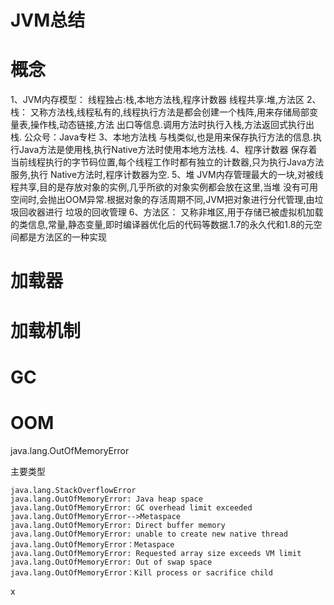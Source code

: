 

# JVM总结

# 概念

1、JVM内存模型：
线程独占:栈,本地方法栈,程序计数器
线程共享:堆,方法区
2、栈：
又称方法栈,线程私有的,线程执行方法是都会创建一个栈阵,用来存储局部变量表,操作栈,动态链接,方法
出口等信息.调用方法时执行入栈,方法返回式执行出栈.
公众号：Java专栏
3、本地方法栈
与栈类似,也是用来保存执行方法的信息.执行Java方法是使用栈,执行Native方法时使用本地方法栈.
4、程序计数器
保存着当前线程执行的字节码位置,每个线程工作时都有独立的计数器,只为执行Java方法服务,执行
Native方法时,程序计数器为空.
5、堆
JVM内存管理最大的一块,对被线程共享,目的是存放对象的实例,几乎所欲的对象实例都会放在这里,当堆
没有可用空间时,会抛出OOM异常.根据对象的存活周期不同,JVM把对象进行分代管理,由垃圾回收器进行
垃圾的回收管理
6、方法区：
又称非堆区,用于存储已被虚拟机加载的类信息,常量,静态变量,即时编译器优化后的代码等数据.1.7的永久代和1.8的元空间都是方法区的一种实现





# 加载器





# 加载机制





# GC





# OOM

 java.lang.OutOfMemoryError

主要类型

```text
java.lang.StackOverflowError
java.lang.OutOfMemoryError: Java heap space
java.lang.OutOfMemoryError: GC overhead limit exceeded
java.lang.OutOfMemoryError-->Metaspace
java.lang.OutOfMemoryError: Direct buffer memory
java.lang.OutOfMemoryError: unable to create new native thread
java.lang.OutOfMemoryError：Metaspace
java.lang.OutOfMemoryError: Requested array size exceeds VM limit
java.lang.OutOfMemoryError: Out of swap space
java.lang.OutOfMemoryError：Kill process or sacrifice child
```

x




